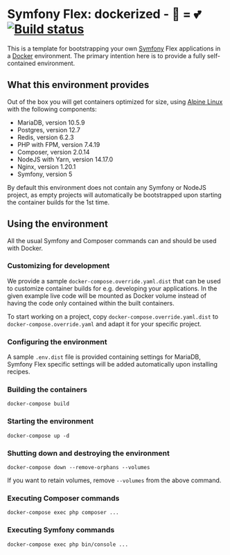 # Symfony Flex: dockerized - 🐋 = 💕 [![Build status][bs-image]][bs-url]

This is a template for bootstrapping your own [Symfony][symfony] Flex applications
in a [Docker][docker] environment. The primary intention here is to provide a
fully self-contained environment.

## What this environment provides

Out of the box you will get containers optimized for size, using [Alpine Linux][alpine]
with the following components:

-   MariaDB, version 10.5.9
-   Postgres, version 12.7
-   Redis, version 6.2.3
-   PHP with FPM, version 7.4.19
-   Composer, version 2.0.14
-   NodeJS with Yarn, version 14.17.0
-   Nginx, version 1.20.1
-   Symfony, version 5

By default this environment does not contain any Symfony or NodeJS project,
as empty projects will automatically be bootstrapped upon starting the container
builds for the 1st time.

## Using the environment

All the usual Symfony and Composer commands can and should be used with Docker.

### Customizing for development

We provide a sample `docker-compose.override.yaml.dist` that can be used to
customize container builds for e.g. developing your applications. In the given
example live code will be mounted as Docker volume instead of having the code
only contained within the built containers.

To start working on a project, copy `docker-compose.override.yaml.dist` to
`docker-compose.override.yaml` and adapt it for your specific project.

### Configuring the environment

A sample `.env.dist` file is provided containing settings for MariaDB, Symfony
Flex specific settings will be added automatically upon installing recipes.

### Building the containers

```console
docker-compose build
```

### Starting the environment

```console
docker-compose up -d
```

### Shutting down and destroying the environment

```console
docker-compose down --remove-orphans --volumes
```

If you want to retain volumes, remove `--volumes` from the above command.

### Executing Composer commands

```console
docker-compose exec php composer ...
```

### Executing Symfony commands

```console
docker-compose exec php bin/console ...
```

[bs-image]: https://travis-ci.com/kogitoapp/symfony-flex-docker.svg?branch=master
[bs-url]: https://travis-ci.com/kogitoapp/symfony-flex-docker
[symfony]: https://symfony.com/
[docker]: https://docker.com/
[alpine]: https://alpinelinux.org/
